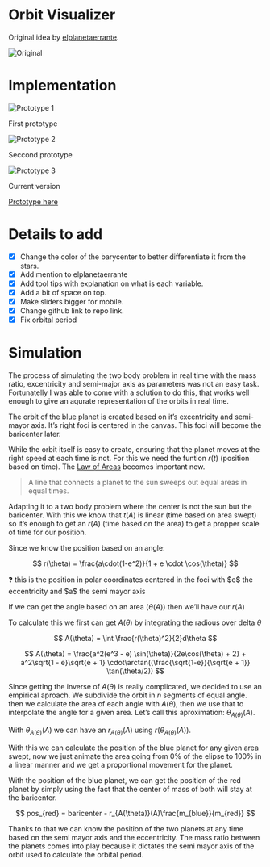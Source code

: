 # Orbit Visualizer

Original idea by [elplanetaerrante](https://www.instagram.com/elplanetaerrante/).

![Original](img/original.png)

# Implementation

![Prototype 1](img/prototype1.png)

First prototype

![Prototype 2](img/prototype2.png)

Seccond prototype

![Prototype 3](img/prototype3.png)

Current version

[Prototype here](https://luckbox314.github.io/orbit_visualizer/)

# Details to add

- [x]  Change the color of the barycenter to better differentiate it from the stars.
- [x]  Add mention to elplanetaerrante
- [x]  Add tool tips with explanation on what is each variable.
- [x]  Add a bit of space on top.
- [x]  Make sliders bigger for mobile.
- [x]  Change github link to repo link.
- [x]  Fix orbital period

# Simulation

The process of simulating the two body problem in real time with the mass ratio, excentricity and semi-major axis as parameters was not an easy task. Fortunatelly I was able to come with a solution to do this, that works well enough to give an aqurate representation of the orbits in real time.

The orbit of the blue planet is created based on it’s excentricity and semi-mayor axis. It’s right foci is centered in the canvas. This foci will become the baricenter later.

While the orbit itself is easy to create, ensuring that the planet moves at the right speed at each time is not. For this we need the funtion $r(t)$ (position based on time).
The [Law of Areas](http://hyperphysics.phy-astr.gsu.edu/hbase/kepler.html#c5) becomes important now.

> A line that connects a planet to the sun sweeps out equal areas in equal times.
> 

Adapting it to a two body problem where the center is not the sun but the baricenter. With this we know that $t(A)$ is linear (time based on area swept) so it’s enough to get an $r(A)$ (time based on the area) to get a propper scale of time for our position.

Since we know the position based on an angle:

$$
r(\theta) = \frac{a\cdot(1-e^2)}{1 + e \cdot \cos(\theta)}
$$

<aside>
❓ this is the position in polar coordinates centered in the foci with $e$ the eccentricity and $a$ the semi mayor axis

</aside>

If we can get the angle based on an area ($\theta(A)$) then we’ll have our $r(A)$

To calculate this we first can get $A(\theta)$ by integrating the radious over delta  $\theta$

$$
A(\theta) = \int \frac{r(\theta)^2}{2}d\theta
$$

$$
A(\theta) = \frac{a^2(e^3 - e) \sin(\theta)}{2e\cos(\theta) + 2} + a^2\sqrt{1 - e}\sqrt{e + 1}  \cdot\arctan((\frac{\sqrt{1-e}}{\sqrt{e + 1}} \tan(\theta/2))
$$

Since getting the inverse of $A(\theta)$ is really complicated, we decided to use an empirical aproach. We subdivide the orbit in $n$ segments of equal angle. then we calculate the area of each angle with $A(\theta)$, then we use that to interpolate the angle for a given area. Let’s call this aproximation: $\theta_{A(\theta)}(A)$.

With $\theta_{A(\theta)}(A)$ we can have an $r_{A(\theta)}(A)$ using $r(\theta_{A(\theta)}(A))$.

With this we can calculate the position of the blue planet for any given area swept, now we just animate the area going from 0% of the elipse to 100% in a linear manner and we get a proportional movement for the planet.

With the position of the blue planet, we can get the position of the red planet by simply using the fact that the center of mass of both will stay at the baricenter.

$$
pos_{red} = baricenter - r_{A(\theta)}(A)\frac{m_{blue}}{m_{red}}
$$

Thanks to that we can know the position of the two planets at any time based on the semi mayor axis and the eccentricity. The mass ratio between the planets comes into play because it dictates the semi mayor axis of the orbit used to calculate the orbital period.
